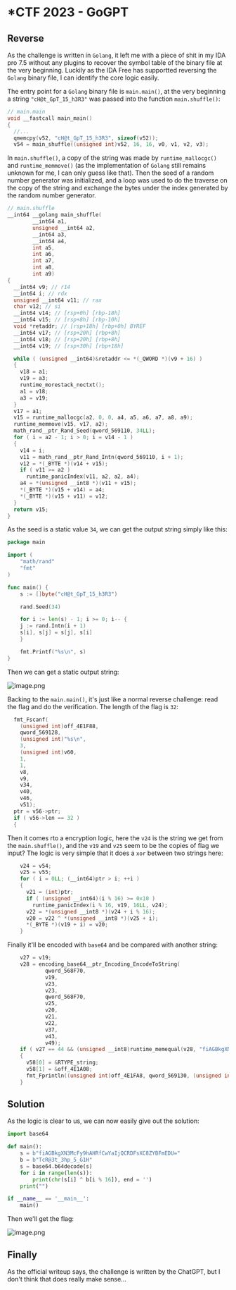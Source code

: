 # *CTF 2023 - GoGPT

## Reverse

As the challenge is written in `Golang`, it left me with a piece of shit in my IDA pro 7.5 without any plugins to recover the symbol table of the binary file at the very beginning. Luckily as the IDA Free has supportted reversing the `Golang` binary file, I can identify the core logic easily.

The entry point for a `Golang` binary file is `main.main()`, at the very beginning a string `"cH@t_GpT_15_h3R3"` was passed into the function `main.shuffle()`:

```c
// main.main
void __fastcall main_main()
{
  //...
  qmemcpy(v52, "cH@t_GpT_15_h3R3", sizeof(v52));
  v54 = main_shuffle((unsigned int)v52, 16, 16, v0, v1, v2, v3);
```

In `main.shuffle()`, a copy of the string was made by `runtime_mallocgc()` and `runtime_memmove()` (as the implementation of `Golang` still remains unknown for me, I can only guess like that). Then the seed of a random number generator was initialized, and a loop was used to do the traverse on the copy of the string and exchange the bytes under the index generated by the random number generator.

```c
// main.shuffle
__int64 __golang main_shuffle(
        __int64 a1,
        unsigned __int64 a2,
        __int64 a3,
        __int64 a4,
        int a5,
        int a6,
        int a7,
        int a8,
        int a9)
{
  __int64 v9; // r14
  __int64 i; // rdx
  unsigned __int64 v11; // rax
  char v12; // si
  __int64 v14; // [rsp+0h] [rbp-18h]
  __int64 v15; // [rsp+8h] [rbp-10h]
  void *retaddr; // [rsp+18h] [rbp+0h] BYREF
  __int64 v17; // [rsp+20h] [rbp+8h]
  __int64 v18; // [rsp+20h] [rbp+8h]
  __int64 v19; // [rsp+30h] [rbp+18h]

  while ( (unsigned __int64)&retaddr <= *(_QWORD *)(v9 + 16) )
  {
    v18 = a1;
    v19 = a3;
    runtime_morestack_noctxt();
    a1 = v18;
    a3 = v19;
  }
  v17 = a1;
  v15 = runtime_mallocgc(a2, 0, 0, a4, a5, a6, a7, a8, a9);
  runtime_memmove(v15, v17, a2);
  math_rand__ptr_Rand_Seed(qword_569110, 34LL);
  for ( i = a2 - 1; i > 0; i = v14 - 1 )
  {
    v14 = i;
    v11 = math_rand__ptr_Rand_Intn(qword_569110, i + 1);
    v12 = *(_BYTE *)(v14 + v15);
    if ( v11 >= a2 )
      runtime_panicIndex(v11, a2, a2, a4);
    a4 = *(unsigned __int8 *)(v11 + v15);
    *(_BYTE *)(v15 + v14) = a4;
    *(_BYTE *)(v15 + v11) = v12;
  }
  return v15;
}
```

As the seed is a static value `34`, we can get the output string simply like this:

```go
package main

import (
    "math/rand"
    "fmt"
)

func main() {
    s := []byte("cH@t_GpT_15_h3R3")

    rand.Seed(34)

    for i := len(s) - 1; i >= 0; i-- {
	j := rand.Intn(i + 1)
	s[i], s[j] = s[j], s[i]
    }

    fmt.Printf("%s\n", s)
}
```

Then we can get a static output string:

![image.png](https://s2.loli.net/2023/08/04/bDi4GT7OgCqXhE5.png)

Backing to the `main.main()`, it's just like a normal reverse challenge: read the flag and do the verification. The length of the flag is `32`:

```c
  fmt_Fscanf(
    (unsigned int)off_4E1F88,
    qword_569128,
    (unsigned int)"%s\n",
    3,
    (unsigned int)v60,
    1,
    1,
    v8,
    v9,
    v34,
    v40,
    v46,
    v51);
  ptr = v56->ptr;
  if ( v56->len == 32 )
  {
```

Then it comes rto a encryption logic, here the `v24` is the string we get from the `main.shuffle()`, and the `v19` and `v25` seem to be the copies of flag we input? The logic is very simple that it does a `xor` between two strings here:

```c
    v24 = v54;
    v25 = v55;
    for ( i = 0LL; (__int64)ptr > i; ++i )
    {
      v21 = (int)ptr;
      if ( (unsigned __int64)(i % 16) >= 0x10 )
        runtime_panicIndex(i % 16, v19, 16LL, v24);
      v22 = *(unsigned __int8 *)(v24 + i % 16);
      v20 = v22 ^ *(unsigned __int8 *)(v25 + i);
      *(_BYTE *)(v19 + i) = v20;
    }
```

Finally it'll be encoded with `base64` and be compared with another string:

```c
    v27 = v19;
    v28 = encoding_base64__ptr_Encoding_EncodeToString(
            qword_568F70,
            v19,
            v23,
            v23,
            qword_568F70,
            v25,
            v20,
            v21,
            v22,
            v37,
            v43,
            v49);
    if ( v27 == 44 && (unsigned __int8)runtime_memequal(v28, "fiAGBkgXN3McFy9hAHRfCwYaIjQCRDFsXC8ZYBFmEDU=", 44LL) )
    {
      v58[0] = &RTYPE_string;
      v58[1] = &off_4E1A08;
      fmt_Fprintln((unsigned int)off_4E1FA8, qword_569130, (unsigned int)v58, 1, 1, v29, v30, v31, v32, v38, v44, v50);
    }
```

## Solution

As the logic is clear to us, we can now easily give out the solution:

```python
import base64

def main():
    s = b"fiAGBkgXN3McFy9hAHRfCwYaIjQCRDFsXC8ZYBFmEDU="
    b = b"TcR@3t_3hp_5_G1H"
    s = base64.b64decode(s)
    for i in range(len(s)):
        print(chr(s[i] ^ b[i % 16]), end = '')
    print("")

if __name__ == '__main__':
    main()
```

Then we'll get the flag:

![image.png](https://s2.loli.net/2023/08/04/OFnSylsXEv4oUhp.png)

## Finally 

As the official writeup says, the challenge is written by the ChatGPT, but I don't think that does really make sense...

